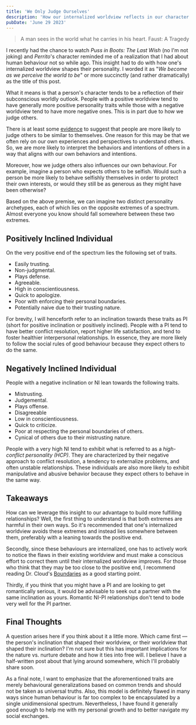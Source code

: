 ```yaml
---
title: 'We Only Judge Ourselves'
description: 'How our internalized worldview reflects in our character and shapes the person we become.'
pubDate: 'June 29 2023'
---
```


> A man sees in the world what he carries in his heart.
> <span>Faust: A Tragedy</span>

I recently had the chance to watch _Puss in Boots: The Last Wish_ (no I'm not joking) and _Perrito_'s character reminded me of a realization that I had about human behaviour not so while ago. This insight had to do with how one's internalized worldview shapes their personality. I worded it as "_We become as we perceive the world to be_" or more succinctly (and rather dramatically) as the title of this post.

What it means is that a person's character tends to be a reflection of their subconscious worldly outlook. People with a positive worldview tend to have generally more positive personality traits while those with a negative worldview tend to have more negative ones. This is in part due to how we judge others.

There is at least some [evidence](https://en.wikipedia.org/wiki/Social_projection) to suggest that people are more likely to judge others to be similar to themselves. One reason for this may be that we often rely on our own experiences and perspectives to understand others. So, we are more likely to interpret the behaviors and intentions of others in a way that aligns with our own behaviors and intentions.

Moreover, how we judge others also influences our own behaviour. For example, imagine a person who expects others to be selfish. Would such a person be more likely to behave selfishly themselves in order to protect their own interests, or would they still be as generous as they might have been otherwise?

Based on the above premise, we can imagine two distinct personality archetypes, each of which lies on the opposite extremes of a spectrum. Almost everyone you know should fall somewhere between these two extremes.

## Positively Inclined Individual

On the very positive end of the spectrum lies the following set of traits.

- Easily trusting.
- Non-judgmental.
- Plays defense.
- Agreeable.
- High in conscientiousness.
- Quick to apologize.
- Poor with enforcing their personal boundaries.
- Potentially naive due to their trusting nature.

For brevity, I will henceforth refer to an inclination towards these traits as PI (short for positive inclination or positively inclined). People with a PI tend to have better conflict resolution, report higher life satisfaction, and tend to foster healthier interpersonal relationships. In essence, they are more likely to follow the social rules of good behaviour because they expect others to do the same.

## Negatively Inclined Individual

People with a negative inclination or NI lean towards the following traits.

- Mistrusting.
- Judgemental.
- Plays offense.
- Disagreeable
- Low in conscientiousness.
- Quick to criticize.
- Poor at respecting the personal boundaries of others.
- Cynical of others due to their mistrusting nature.

People with a very high NI tend to exhibit what is referred to as a _high-conflict personality (HCP)_. They are characterized by their negative approach to conflict resolution, a tendency to externalize problems, and often unstable relationships. These individuals are also more likely to exhibit manipulative and abusive behavior because they expect others to behave in the same way.

## Takeaways

How can we leverage this insight to our advantage to build more fulfilling relationships? Well, the first thing to understand is that both extremes are harmful in their own ways. So it's recommended that one's internalized worldview avoids these extremes and instead lies somewhere between them, preferably with a leaning towards the positive end.

Secondly, since these behaviours are internalized, one has to actively work to notice the flaws in their existing worldview and must make a conscious effort to correct them until their internalized worldview improves. For those who think that they may be too close to the positive end, I recommend reading Dr. Cloud's [Boundaries](https://www.drcloud.com/books/boundaries) as a good starting point.

Thirdly, if you think that you might have a PI and are looking to get romantically serious, it would be advisable to seek out a partner with the same inclination as yours. Romantic NI-PI relationships don't tend to bode very well for the PI partner.

## Final Thoughts

A question arises here if you think about it a little more. Which came first — the person's inclination that shaped their worldview, or their worldview that shaped their inclination? I'm not sure but this has important implications for the nature vs. nurture debate and how it ties into free will. I believe I have a half-written post about that lying around somewhere, which I'll probably share soon.

As a final note, I want to emphasize that the aforementioned traits are merely behavioural generalizations based on common trends and should not be taken as universal truths. Also, this model is definitely flawed in many ways since human behaviour is far too complex to be encapsulated by a single unidimensional spectrum. Nevertheless, I have found it generally good enough to help me with my personal growth and to better navigate my social exchanges.

